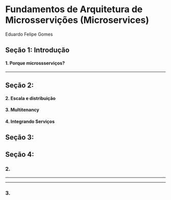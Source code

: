 # Fundamentos de Arquitetura de Microsservições (Microservices)
Eduardo Felipe Gomes

## Seção 1: Introdução

#### 1. Porque microssserviços?

---

## Seção 2: 

#### 2. Escala e distribuição

#### 3. Multitenancy

#### 4. Integrando Serviços

## Seção 3: 

## Seção 4: 

### 2.
---
---


### 3.



